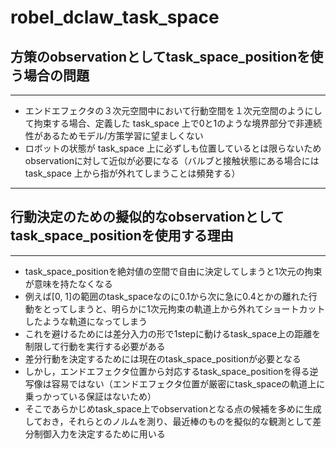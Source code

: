 # robel_dclaw_task_space


## 方策のobservationとしてtask_space_positionを使う場合の問題
---
- エンドエフェクタの３次元空間中において行動空間を１次元空間のようにして拘束する場合、定義した task_space 上で0と1のような境界部分で非連続性があるためモデル/方策学習に望ましくない
- ロボットの状態が task_space 上に必ずしも位置しているとは限らないためobservationに対して近似が必要になる（バルブと接触状態にある場合には task_space 上から指が外れてしまうことは頻発する）

---
## 行動決定のための擬似的なobservationとしてtask_space_positionを使用する理由
---
- task_space_positionを絶対値の空間で自由に決定してしまうと1次元の拘束が意味を持たなくなる
- 例えば[0, 1]の範囲のtask_spaceなのに0.1から次に急に0.4とかの離れた行動をとってしまうと、明らかに1次元拘束の軌道上から外れてショートカットしたような軌道になってしまう
- これを避けるためには差分入力の形で1stepに動けるtask_space上の距離を制限して行動を実行する必要がある
- 差分行動を決定するためには現在のtask_space_positionが必要となる
- しかし，エンドエフェクタ位置から対応するtask_space_positionを得る逆写像は容易ではない（エンドエフェクタ位置が厳密にtask_spaceの軌道上に乗っかっている保証はないため）
- そこであらかじめtask_space上でobservationとなる点の候補を多めに生成しておき，それらとのノルムを測り、最近棒のものを擬似的な観測として差分制御入力を決定するために用いる

